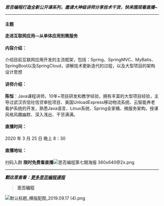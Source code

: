 

***思否编程打造全新公开课系列，邀请大神级讲师分享技术干货，快来围观看直播~***

---

#### 主题

**走进互联网应用—从单体应用到微服务**

#### 内容介绍：

介绍目前互联网应用开发的主流框架，包括：Spring、SpringMVC、MyBatis、SpringBoot以及SpringCloud，讲解技术更新迭代的过程，以及大型项目的架构设计思想

#### 讲师介绍：

**陈恒**：Java课程讲师，10年+项目研发和教学经验，拥有丰富的大型项目经验，主导过武汉农信社信贷审批项目、美国UnloadExpress移动物流系统、云智能养老看护系统的开发，熟悉Java语言、Linux系统、Spring全家桶、微服务架构，授课风格风趣幽默、深入浅出、干货满满。

#### 直播时间：

2020 年 3 月 25 日  晚上 8：30

#### 直播地址：

扫码入群 **限时免费看直播**<img referrerpolicy="no-referrer" data-src="/img/bVbEnkR" src="https://cdn.segmentfault.com/v-5e67172c/global/img/squares.svg" alt="思否编程第七期海报  360x640@2x.png" title="思否编程第七期海报  360x640@2x.png">

---

***戳这里查看：[更多思否编程课程](https://segmentfault.com/lives)***


>
>**思否编程**
>

<img referrerpolicy="no-referrer" data-src="/img/bVbxLXh" src="https://cdn.segmentfault.com/v-5e67172c/global/img/squares.svg" alt="默认标题_横版配图_2019.09.17 (4).png" title="默认标题_横版配图_2019.09.17 (4).png">

